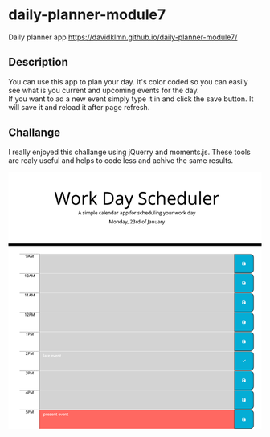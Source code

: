 # daily-planner-module7
Daily planner app 
https://davidklmn.github.io/daily-planner-module7/

## Description
You can use this app to plan your day. It's color coded so you can easily see what is you current and upcoming events for the day. 
<br>
If you want to ad  a new event simply type it in and click the save button. It will save it and reload it after page refresh.

## Challange
I really enjoyed this challange using jQuerry and moments.js. These tools are realy useful and helps to code less and achive the same results.

![screencshot of my finished project](https://github.com/davidklmn/daily-planner-module7/blob/main/assets/imgs/davidklmn.github.io_daily-planner-module7_.png)
